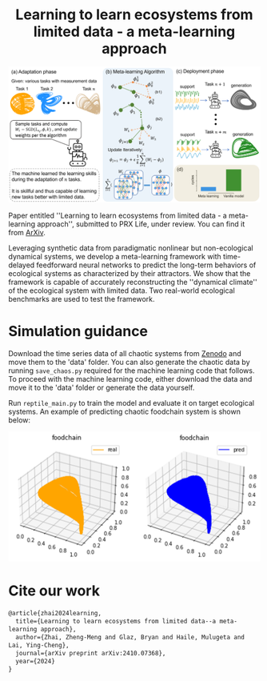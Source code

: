 <h1 align="center">Learning to learn ecosystems from limited data - a meta-learning approach</h1>

<p align="center">
<img src='images/meta_learning.png' width='600'>
</p>

Paper entitled ''Learning to learn ecosystems from limited data - a meta-learning approach'', submitted to PRX Life, under review. You can find it from [ArXiv](https://arxiv.org/abs/2410.07368).

Leveraging synthetic data from paradigmatic nonlinear but non-ecological dynamical systems, we develop a meta-learning framework with time-delayed feedforward neural networks to predict the long-term behaviors of ecological systems as characterized by their attractors. We show that the framework is capable of accurately reconstructing the ''dynamical climate'' of the ecological system with limited data. Two real-world ecological benchmarks are used to test the framework.

# Simulation guidance

Download the time series data of all chaotic systems from [Zenodo](https://zenodo.org/records/14261464) and move them to the 'data' folder. You can also generate the chaotic data by running `save_chaos.py` required for the machine learning code that follows. To proceed with the machine learning code, either download the data and move it to the 'data' folder or generate the data yourself.

Run `reptile_main.py` to train the model and evaluate it on target ecological systems. An example of predicting chaotic foodchain system is shown below: 

<p align="center">
<img src='images/foodchain_prediction.png' width='600'>
</p>


# Cite our work
```
@article{zhai2024learning,
  title={Learning to learn ecosystems from limited data--a meta-learning approach},
  author={Zhai, Zheng-Meng and Glaz, Bryan and Haile, Mulugeta and Lai, Ying-Cheng},
  journal={arXiv preprint arXiv:2410.07368},
  year={2024}
}
```











